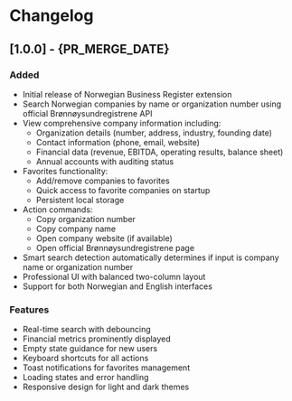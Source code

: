 # Changelog

## [1.0.0] - {PR_MERGE_DATE}

### Added
- Initial release of Norwegian Business Register extension
- Search Norwegian companies by name or organization number using official Brønnøysundregistrene API
- View comprehensive company information including:
  - Organization details (number, address, industry, founding date)
  - Contact information (phone, email, website)
  - Financial data (revenue, EBITDA, operating results, balance sheet)
  - Annual accounts with auditing status
- Favorites functionality:
  - Add/remove companies to favorites
  - Quick access to favorite companies on startup
  - Persistent local storage
- Action commands:
  - Copy organization number
  - Copy company name
  - Open company website (if available)
  - Open official Brønnøysundregistrene page
- Smart search detection automatically determines if input is company name or organization number
- Professional UI with balanced two-column layout
- Support for both Norwegian and English interfaces

### Features
- Real-time search with debouncing
- Financial metrics prominently displayed
- Empty state guidance for new users
- Keyboard shortcuts for all actions
- Toast notifications for favorites management
- Loading states and error handling
- Responsive design for light and dark themes